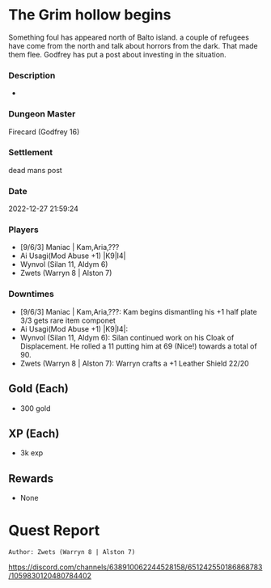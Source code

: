 # The Grim hollow begins
Something foul has appeared north of Balto island. a couple of refugees have come from the north and talk about horrors from the dark. That made them flee. Godfrey has put a post about investing in the situation.
### Description
-
### Dungeon Master
Firecard (Godfrey 16)
### Settlement
dead mans post
### Date
2022-12-27 21:59:24
### Players
* [9/6/3] Maniac | Kam,Aria,???
* Ai Usagi(Mod Abuse +1) |K9|I4|
* Wynvol (Silan 11, Aldym 6)
* Zwets (Warryn 8 | Alston 7)
### Downtimes
* [9/6/3] Maniac | Kam,Aria,???: Kam begins dismantling his +1 half plate 3/3 gets rare item componet
* Ai Usagi(Mod Abuse +1) |K9|I4|: 
* Wynvol (Silan 11, Aldym 6): Silan continued work on his Cloak of Displacement. He rolled a 11 putting him at 69 (Nice!) towards a total of 90.
* Zwets (Warryn 8 | Alston 7): Warryn crafts a +1 Leather Shield 22/20
## Gold (Each)
* 300 gold
## XP (Each)
* 3k exp
## Rewards
* None
# Quest Report
`Author: Zwets (Warryn 8 | Alston 7)`


https://discord.com/channels/638910062244528158/651242550186868783/1059830120480784402